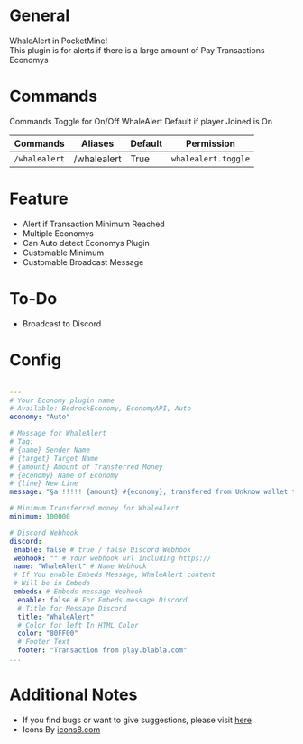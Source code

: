 # General
WhaleAlert in PocketMine!</br>
This plugin is for alerts if there is a large amount of Pay Transactions Economys

# Commands

Commands Toggle for On/Off WhaleAlert
Default if player Joined is On

Commands | Aliases | Default | Permission
--- | --- | --- | ---
`/whalealert` | /whalealert | True | `whalealert.toggle`

# Feature
- Alert if Transaction Minimum Reached
- Multiple Economys
- Can Auto detect Economys Plugin
- Customable Minimum
- Customable Broadcast Message

# To-Do
- Broadcast to Discord

# Config

``` YAML

---
# Your Economy plugin name
# Available: BedrockEconomy, EconomyAPI, Auto
economy: "Auto"

# Message for WhaleAlert
# Tag:
# {name} Sender Name
# {target} Target Name
# {amount} Amount of Transferred Money
# {economy} Name of Economy
# {line} New Line
message: "§a!!!!!! {amount} #{economy}, transfered from Unknow wallet to Unknow wallet"

# Minimum Transferred money for WhaleAlert
minimum: 100000

# Discord Webhook
discord:
 enable: false # true / false Discord Webhook
 webhook: "" # Your webhook url including https://
 name: "WhaleAlert" # Name Webhook
 # If You enable Embeds Message, WhaleAlert content
 # Will be in Embeds
 embeds: # Embeds message Webhook
  enable: false # For Embeds message Discord
  # Title for Message Discord
  title: "WhaleAlert"
  # Color for left In HTML Color
  color: "80FF00"
  # Footer Text
  footer: "Transaction from play.blabla.com"
...
```

# Additional Notes

- If you find bugs or want to give suggestions, please visit [here](https://github.com/MulqiGaming64/WhaleAlert/issues)
- Icons By [icons8.com](https://icons8.com)
